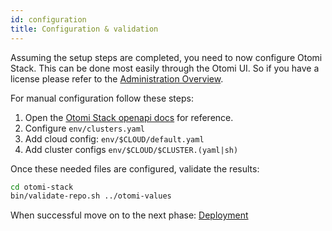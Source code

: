 ```yaml
---
id: configuration
title: Configuration & validation
---
```


Assuming the setup steps are completed, you need to now configure Otomi Stack. This can be done most easily through the Otomi UI. So if you have a license please refer to the [Administration Overview](./administration-overview.md).

For manual configuration follow these steps:

1. Open the [Otomi Stack openapi docs](/otomi/docApi) for reference.
2. Configure `env/clusters.yaml`
3. Add cloud config: `env/$CLOUD/default.yaml`
4. Add cluster configs `env/$CLOUD/$CLUSTER.(yaml|sh)`

Once these needed files are configured, validate the results:
```bash
cd otomi-stack
bin/validate-repo.sh ../otomi-values
```

When successful move on to the next phase: [Deployment](./deployment.md)